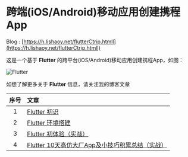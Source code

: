 # 跨端(iOS/Android)移动应用创建携程App

Blog : [https://h.lishaoy.net/flutterCtrip.htmll](https://h.lishaoy.net/flutterCtrip.htmll)

这是一个基于 **Flutter** 的跨平台(iOS/Android)移动应用创建携程App，如图：

![Flutter](https://cdn.lishaoy.net/flutterCtrip/iOS-andorid.png)

如想了解更多关于 **Flutter** 信息，请关注我的博客文章

| 序号  |                              文章                               |
|:----:|:--------------------------------------------------------------  |
|   1  | [Flutter 初识](https://h.lishaoy.net/beautifulFlutter.html)      |
|   2  | [Flutter 环境搭建](https://h.lishaoy.net/flutterInstall.html)     |
|   3  | [Flutter 初体验（实战）](https://h.lishaoy.net/fristFlutter.html) |
|   4  | [Flutter 10天高仿大厂App及小技巧积累总结（实战）](https://h.lishaoy.net/flutterctrip) |
